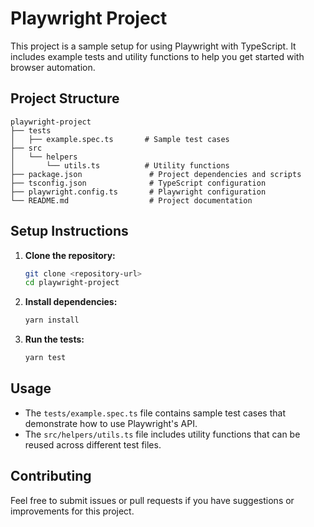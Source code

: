 # Playwright Project

This project is a sample setup for using Playwright with TypeScript. It includes example tests and utility functions to help you get started with browser automation.

## Project Structure

```
playwright-project
├── tests
│   ├── example.spec.ts       # Sample test cases
├── src
│   └── helpers
│       └── utils.ts          # Utility functions
├── package.json               # Project dependencies and scripts
├── tsconfig.json              # TypeScript configuration
├── playwright.config.ts       # Playwright configuration
└── README.md                  # Project documentation
```

## Setup Instructions

1. **Clone the repository:**
   ```bash
   git clone <repository-url>
   cd playwright-project
   ```

2. **Install dependencies:**
   ```bash
   yarn install
   ```

3. **Run the tests:**
   ```bash
   yarn test
   ```

## Usage

- The `tests/example.spec.ts` file contains sample test cases that demonstrate how to use Playwright's API.
- The `src/helpers/utils.ts` file includes utility functions that can be reused across different test files.

## Contributing

Feel free to submit issues or pull requests if you have suggestions or improvements for this project.